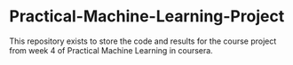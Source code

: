 # Practical-Machine-Learning-Project
This repository exists to store the code and results for the course project from week 4 of Practical Machine Learning in coursera.
